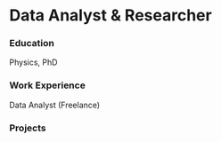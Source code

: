 # Data Analyst & Researcher

### Education
Physics, PhD

### Work Experience

Data Analyst (Freelance) 

### Projects
